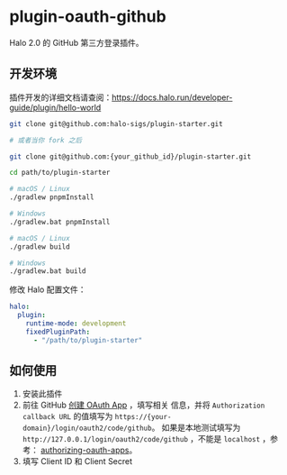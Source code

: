 # plugin-oauth-github

Halo 2.0 的 GitHub 第三方登录插件。

## 开发环境

插件开发的详细文档请查阅：<https://docs.halo.run/developer-guide/plugin/hello-world>

```bash
git clone git@github.com:halo-sigs/plugin-starter.git

# 或者当你 fork 之后

git clone git@github.com:{your_github_id}/plugin-starter.git
```

```bash
cd path/to/plugin-starter
```

```bash
# macOS / Linux
./gradlew pnpmInstall

# Windows
./gradlew.bat pnpmInstall
```

```bash
# macOS / Linux
./gradlew build

# Windows
./gradlew.bat build
```

修改 Halo 配置文件：

```yaml
halo:
  plugin:
    runtime-mode: development
    fixedPluginPath:
      - "/path/to/plugin-starter"
```

## 如何使用

1. 安装此插件
2. 前往 GitHub [创建 OAuth App](https://docs.github.com/en/apps/oauth-apps/building-oauth-apps/creating-an-oauth-app)
   ，填写相关
   信息，并将 `Authorization callback URL` 的值填写为 `https://{your-domain}/login/oauth2/code/github`。
   如果是本地测试填写为 `http://127.0.0.1/login/oauth2/code/github` ，不能是 `localhost`
   ，参考： [authorizing-oauth-apps](https://docs.github.com/en/apps/oauth-apps/building-oauth-apps/authorizing-oauth-apps)。
3. 填写 Client ID 和 Client Secret
